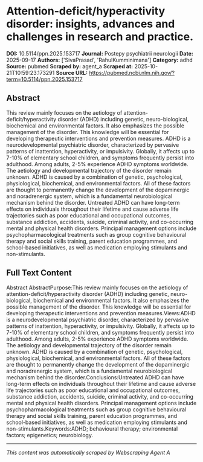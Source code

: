 # Attention-deficit/hyperactivity disorder: insights, advances and challenges in research and practice.

**DOI:** 10.5114/ppn.2025.153717
**Journal:** Postepy psychiatrii neurologii
**Date:** 2025-09-17
**Authors:** ['SivaPrasad', 'RahulKumminimana']
**Category:** adhd
**Source:** pubmed
**Scraped by:** agent_a
**Scraped at:** 2025-10-21T10:59:23.173291
**Source URL:** https://pubmed.ncbi.nlm.nih.gov/?term=10.5114/ppn.2025.153717

## Abstract

This review mainly focuses on the aetiology of attention-deficit/hyperactivity disorder (ADHD) including genetic, neuro-biological, biochemical and environmental factors. It also emphasizes the possible management of the disorder. This knowledge will be essential for developing therapeutic interventions and prevention measures.
ADHD is a neurodevelopmental psychiatric disorder, characterized by pervasive patterns of inattention, hyperactivity, or impulsivity. Globally, it affects up to 7-10% of elementary school children, and symptoms frequently persist into adulthood. Among adults, 2-5% experience ADHD symptoms worldwide. The aetiology and developmental trajectory of the disorder remain unknown. ADHD is caused by a combination of genetic, psychological, physiological, biochemical, and environmental factors. All of these factors are thought to permanently change the development of the dopaminergic and noradrenergic system, which is a fundamental neurobiological mechanism behind the disorder.
Untreated ADHD can have long-term effects on individuals throughout their lifetime and cause adverse life trajectories such as poor educational and occupational outcomes, substance addiction, accidents, suicide, criminal activity, and co-occurring mental and physical health disorders. Principal management options include psychopharmacological treatments such as group cognitive behavioural therapy and social skills training, parent education programmes, and school-based initiatives, as well as medication employing stimulants and non-stimulants.

## Full Text Content

Abstract AbstractPurpose:This review mainly focuses on the aetiology of attention-deficit/hyperactivity disorder (ADHD) including genetic, neuro-biological, biochemical and environmental factors. It also emphasizes the possible management of the disorder. This knowledge will be essential for developing therapeutic interventions and prevention measures.Views:ADHD is a neurodevelopmental psychiatric disorder, characterized by pervasive patterns of inattention, hyperactivity, or impulsivity. Globally, it affects up to 7-10% of elementary school children, and symptoms frequently persist into adulthood. Among adults, 2-5% experience ADHD symptoms worldwide. The aetiology and developmental trajectory of the disorder remain unknown. ADHD is caused by a combination of genetic, psychological, physiological, biochemical, and environmental factors. All of these factors are thought to permanently change the development of the dopaminergic and noradrenergic system, which is a fundamental neurobiological mechanism behind the disorder.Conclusions:Untreated ADHD can have long-term effects on individuals throughout their lifetime and cause adverse life trajectories such as poor educational and occupational outcomes, substance addiction, accidents, suicide, criminal activity, and co-occurring mental and physical health disorders. Principal management options include psychopharmacological treatments such as group cognitive behavioural therapy and social skills training, parent education programmes, and school-based initiatives, as well as medication employing stimulants and non-stimulants.Keywords:ADHD; behavioural therapy; environmental factors; epigenetics; neurobiology.

---
*This content was automatically scraped by Webscraping Agent A*

